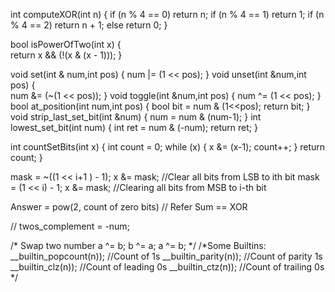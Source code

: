 int computeXOR(int n) { 
    if (n % 4 == 0) return n; 
    if (n % 4 == 1) return 1; 
    if (n % 4 == 2) return n + 1; 
    else return 0; 
} 
 
bool isPowerOfTwo(int x) {  
     return x && (!(x & (x - 1))); 
} 
 
void set(int & num,int pos) { 
     num |= (1 << pos); 
} 
void unset(int &num,int pos) {  
    num &= (~(1 << pos)); 
} 
void toggle(int &num,int pos) { 
    num ^= (1 << pos); 
}
bool at_position(int num,int pos) { 
    bool bit = num & (1<<pos); 
    return bit; 
} 
void strip_last_set_bit(int &num) { 
    num = num & (num-1); 
} 
int lowest_set_bit(int num) { 
    int ret = num & (-num); 
    return ret; 
} 
 
int countSetBits(int x) { 
    int count = 0; 
    while (x) { x &= (x-1); count++;  } 
    return count; 
} 
 
mask = ~((1 << i+1 ) - 1); x &= mask;  //Clear all bits from LSB to ith bit
mask = (1 << i) - 1; x &= mask;        //Clearing all bits from MSB to i-th bit
 
Answer = pow(2, count of zero bits) // Refer Sum == XOR 
 
// twos_complement = -num; 
 
/* Swap two number
   a ^= b;
   b ^= a;
   a ^= b;
*/
/*Some Builtins:
   __builtin_popcount(n)); //Count of 1s
   __builtin_parity(n));   //Count of parity 1s
   __builtin_clz(n));      //Count of leading 0s
   __builtin_ctz(n));      //Count of trailing 0s
*/
